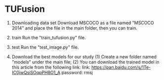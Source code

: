 # TUFusion

1. Downloading data set
Download MSCOCO as a file named "MSCOCO 2014" and place the file in the main folder, then you can train.

2. train
Run the "train_tufusion.py" file.

3. test
Run the "test_image.py" file.

4. Download the best models for our study
(1) Create a new folder named "models" under the main file;
(2) You can download the trained model in this article from the following link:
link: https://pan.baidu.com/s/1Te-IC0jwQsiSOqpPH8O1_A 
password: rmsj
